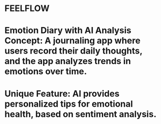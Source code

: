 # FEELFLOW
# Emotion Diary with AI Analysis Concept: A journaling app where users record their daily thoughts, and the app analyzes trends in emotions over time.
# Unique Feature: AI provides personalized tips for emotional health, based on sentiment analysis.